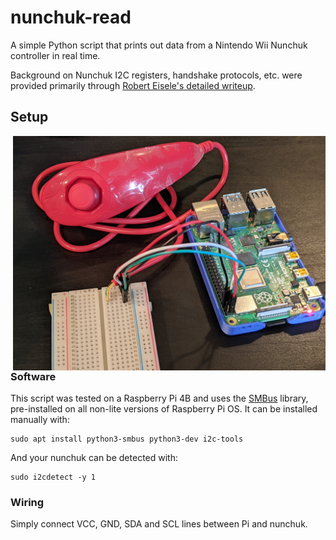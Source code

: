 # nunchuk-read
A simple Python script that prints out data from a Nintendo Wii Nunchuk controller in real time. 

Background on Nunchuk I2C registers, handshake protocols, etc. were provided primarily through [Robert Eisele's detailed writeup](https://www.xarg.org/2016/12/using-a-wii-nunchuk-with-arduino/).


## Setup
<img src="images/wiring.jpg" width=500 align=right>

### Software
This script was tested on a Raspberry Pi 4B and uses the [SMBus](http://wiki.erazor-zone.de/wiki:linux:python:smbus:doc) library, pre-installed on all non-lite versions of Raspberry Pi OS. It can be installed manually with:
```
sudo apt install python3-smbus python3-dev i2c-tools
```
And your nunchuk can be detected with:
```
sudo i2cdetect -y 1
```

### Wiring
Simply connect VCC, GND, SDA and SCL lines between Pi and nunchuk.
